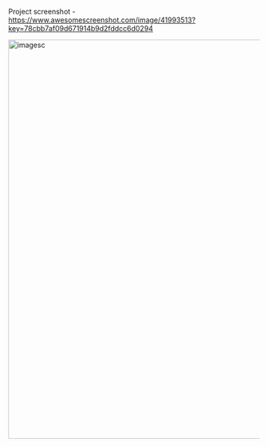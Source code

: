 Project screenshot - https://www.awesomescreenshot.com/image/41993513?key=78cbb7af09d671914b9d2fddcc6d0294
<html>
<img src="https://i.postimg.cc/VL4Y4y85/Urbanabode-Finder-Residence-Real-Estate-Website.png" width = 800px alt = "imagesc">
</html>
